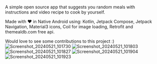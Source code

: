 A simple open source app that suggests you random meals with instructions and video recipe to cook by yourself.


Made with ❤️ in Native Android using:
Kotlin, 
Jetpack Compose, 
Jetpack Navigation, 
Material3 icons, 
Coil for image loading, 
Retrofit and 
themealdb.com free api.

Would love to see some contributions to this project :)
![Screenshot_20240521_101730](https://github.com/Harsh-apk/Meals/assets/129182272/672ac241-bcb1-4998-85c7-7146801554ed)
![Screenshot_20240521_101803](https://github.com/Harsh-apk/Meals/assets/129182272/8703e7dd-82f7-47ae-a2fd-085386b02d04)
![Screenshot_20240521_101827](https://github.com/Harsh-apk/Meals/assets/129182272/c50f61cd-27aa-4bcd-8c3c-a6fe8ee7c390)
![Screenshot_20240521_101904](https://github.com/Harsh-apk/Meals/assets/129182272/9e9bbf57-c5e9-4db6-bea7-8ada4958494e)
![Screenshot_20240521_101923](https://github.com/Harsh-apk/Meals/assets/129182272/73295afb-5572-4076-885d-d5a0a01d5154)

